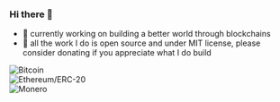 ### Hi there 👋

- 🔭 currently working on building a better world through blockchains
- 🙏 all the work I do is open source and under MIT license, please consider donating if you appreciate what I do build

![Bitcoin](https://img.shields.io/badge/Bitcoin-3EmoJhEihhcPdnXcMtjhgo871RAb79wfbs-orange) <br />
![Ethereum/ERC-20](https://img.shields.io/badge/Ethereum%2FERC--20-0x8833Cfc296890532F422c36b3c04c74caa5D7399-blue) <br />
![Monero](https://img.shields.io/badge/Monero-4A6bCDtvN1xbDicSHavNFhKtexaNPTUx3fp5wDXjhguBL1ToQzPZFqW6fdaQASHbTqWvMgGyfVtrNYSe7CJEyaBkKbEZX7i-yellow)
